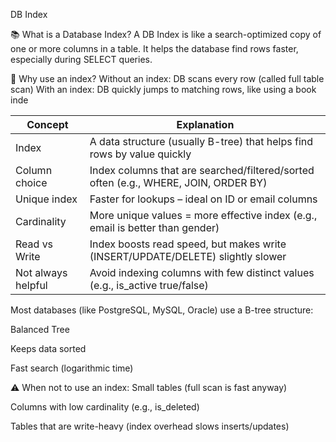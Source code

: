 DB Index 

📚 What is a Database Index?
A DB Index is like a search-optimized copy of one or more columns in a table.
It helps the database find rows faster, especially during SELECT queries.

🏃 Why use an index?
Without an index: DB scans every row (called full table scan)
With an index: DB quickly jumps to matching rows, like using a book inde




| Concept           | Explanation                                                                 |
|-------------------|------------------------------------------------------------------------------|
| Index             | A data structure (usually B-tree) that helps find rows by value quickly      |
| Column choice     | Index columns that are searched/filtered/sorted often (e.g., WHERE, JOIN, ORDER BY) |
| Unique index      | Faster for lookups – ideal on ID or email columns                            |
| Cardinality       | More unique values = more effective index (e.g., email is better than gender)|
| Read vs Write     | Index boosts read speed, but makes write (INSERT/UPDATE/DELETE) slightly slower |
| Not always helpful| Avoid indexing columns with few distinct values (e.g., is_active true/false) |


Most databases (like PostgreSQL, MySQL, Oracle) use a B-tree structure:

Balanced Tree

Keeps data sorted

Fast search (logarithmic time)



⚠️ When not to use an index:
Small tables (full scan is fast anyway)

Columns with low cardinality (e.g., is_deleted)

Tables that are write-heavy (index overhead slows inserts/updates)


